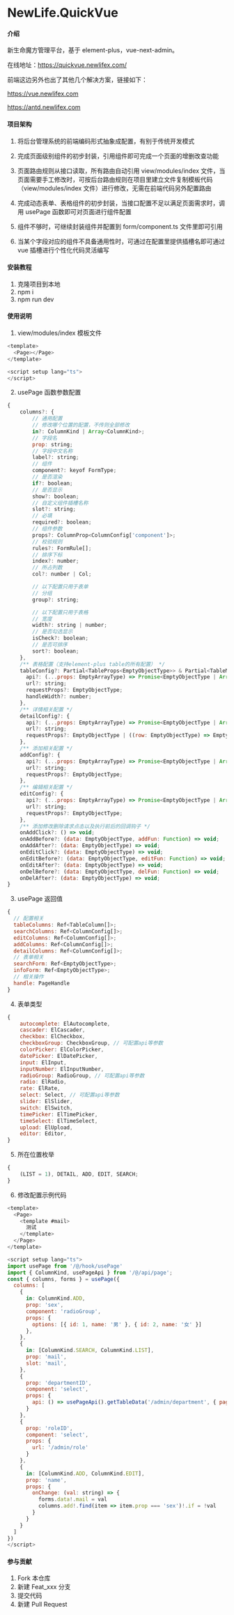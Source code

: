 # NewLife.QuickVue

#### 介绍

新生命魔方管理平台，基于 element-plus，vue-next-admin。

在线地址：https://quickvue.newlifex.com/

前端这边另外也出了其他几个解决方案，链接如下：

https://vue.newlifex.com

https://antd.newlifex.com

#### 项目架构

1.  将后台管理系统的前端编码形式抽象成配置，有别于传统开发模式

2.  完成页面级别组件的初步封装，引用组件即可完成一个页面的增删改查功能

3.  页面路由规则从接口读取，所有路由自动引用 view/modules/index 文件，当页面需要手工修改时，可按后台路由规则在项目里建立文件复制模板代码（view/modules/index 文件）进行修改，无需在前端代码另外配置路由

4.  完成动态表单、表格组件的初步封装，当接口配置不足以满足页面需求时，调用 usePage 函数即可对页面进行组件配置

5.  组件不够时，可继续封装组件并配置到 form/component.ts 文件里即可引用

6.  当某个字段对应的组件不具备通用性时，可通过在配置里提供插槽名即可通过 vue 插槽进行个性化代码灵活编写

#### 安装教程

1.  克隆项目到本地
2.  npm i
3.  npm run dev

#### 使用说明

1.  view/modules/index 模板文件

```javascript
<template>
  <Page></Page>
</template>

<script setup lang="ts">
</script>
```

2.  usePage 函数参数配置

```javascript
{
    columns?: {
        // 通用配置
        // 修改哪个位置的配置，不传则全部修改
        in?: ColumnKind | Array<ColumnKind>;
        // 字段名
        prop: string;
        // 字段中文名称
        label?: string;
        // 组件
        component?: keyof FormType;
        // 是否渲染
        if?: boolean;
        // 是否显示
        show?: boolean;
        // 自定义组件插槽名称
        slot?: string;
        // 必填
        required?: boolean;
        // 组件参数
        props?: ColumnProp<ColumnConfig['component']>;
        // 校验规则
        rules?: FormRule[];
        // 排序下标
        index?: number;
        // 所占列数
        col?: number | Col;

        // 以下配置只用于表单
        // 分组
        group?: string;

        // 以下配置只用于表格
        // 宽度
        width?: string | number;
        // 是否勾选显示
        isCheck?: boolean;
        // 是否可排序
        sort?: boolean;
    },
    /** 表格配置（支持element-plus table的所有配置） */
    tableConfig?: Partial<TableProps<EmptyObjectType>> & Partial<TableMoreProps> & {
      api?: (...props: EmptyArrayType) => Promise<EmptyObjectType | Array<EmptyObjectType>>;
      url?: string;
      requestProps?: EmptyObjectType;
      handleWidth?: number;
    },
    /** 详情相关配置 */
    detailConfig?: {
      api?: (...props: EmptyArrayType) => Promise<EmptyObjectType | Array<EmptyObjectType>>;
      url?: string;
      requestProps?: EmptyObjectType | ((row: EmptyObjectType) => EmptyObjectType);
    },
    /** 添加相关配置 */
    addConfig?: {
      api?: (...props: EmptyArrayType) => Promise<EmptyObjectType | Array<EmptyObjectType>>;
      url?: string;
      requestProps?: EmptyObjectType;
    },
    /** 编辑相关配置 */
    editConfig?: {
      api?: (...props: EmptyArrayType) => Promise<EmptyObjectType | Array<EmptyObjectType>>;
      url?: string;
      requestProps?: EmptyObjectType;
    },
    /** 添加修改删除请求点击以及执行前后的回调钩子 */
    onAddClick?: () => void;
    onAddBefore?: (data: EmptyObjectType, addFun: Function) => void;
    onAddAfter?: (data: EmptyObjectType) => void;
    onEditClick?: (data: EmptyObjectType) => void;
    onEditBefore?: (data: EmptyObjectType, editFun: Function) => void;
    onEditAfter?: (data: EmptyObjectType) => void;
    onDelBefore?: (data: EmptyObjectType, delFun: Function) => void;
    onDelAfter?: (data: EmptyObjectType) => void;
}
```

3.  usePage 返回值

```javascript
{
  // 配置相关
  tableColumns: Ref<TableColumn[]>;
  searchColumns: Ref<ColumnConfig[]>;
  editColumns: Ref<ColumnConfig[]>;
  addColumns: Ref<ColumnConfig[]>;
  detailColumns: Ref<ColumnConfig[]>;
  // 表单相关
  searchForm: Ref<EmptyObjectType>;
  infoForm: Ref<EmptyObjectType>;
  // 相关操作
  handle: PageHandle
}
```

4.  表单类型

```javascript
{
	autocomplete: ElAutocomplete,
	cascader: ElCascader,
	checkbox: ElCheckbox,
	checkboxGroup: CheckboxGroup, // 可配置api等参数
	colorPicker: ElColorPicker,
	datePicker: ElDatePicker,
	input: ElInput,
	inputNumber: ElInputNumber,
	radioGroup: RadioGroup, // 可配置api等参数
	radio: ElRadio,
	rate: ElRate,
	select: Select, // 可配置api等参数
	slider: ElSlider,
	switch: ElSwitch,
	timePicker: ElTimePicker,
	timeSelect: ElTimeSelect,
	upload: ElUpload,
	editor: Editor,
}
```

5.  所在位置枚举

```javascript
{
	(LIST = 1), DETAIL, ADD, EDIT, SEARCH;
}
```

6.  修改配置示例代码

```javascript
<template>
  <Page>
    <template #mail>
      测试
    </template>
  </Page>
</template>

<script setup lang="ts">
import usePage from '/@/hook/usePage'
import { ColumnKind, usePageApi } from '/@/api/page';
const { columns, forms } = usePage({
  columns: [
    {
      in: ColumnKind.ADD,
      prop: 'sex',
      component: 'radioGroup',
      props: {
        options: [{ id: 1, name: '男' }, { id: 2, name: '女' }]
      },
    },
    {
      in: [ColumnKind.SEARCH, ColumnKind.LIST],
      prop: 'mail',
      slot: 'mail',
    },
    {
      prop: 'departmentID',
      component: 'select',
      props: {
        api: () => usePageApi().getTableData('/admin/department', { pageIndex: 0 })
      }
    },
    {
      prop: 'roleID',
      component: 'select',
      props: {
        url: '/admin/role'
      }
    },
    {
      in: [ColumnKind.ADD, ColumnKind.EDIT],
      prop: 'name',
      props: {
        onChange: (val: string) => {
          forms.data!.mail = val
          columns.add!.find(item => item.prop === 'sex')!.if = !val
        }
      }
    }
  ]
})
</script>
```

#### 参与贡献

1.  Fork 本仓库
2.  新建 Feat_xxx 分支
3.  提交代码
4.  新建 Pull Request
